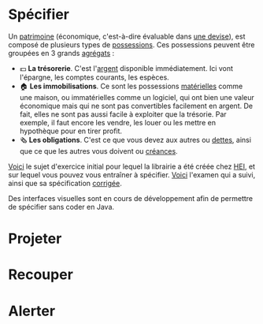 # Spécifier

Un [patrimoine](https://github.com/hei-school/patrimoine/blob/main/src/main/java/school/hei/patrimoine/modele/Patrimoine.java) (économique,
c'est-à-dire évaluable dans [une devise](https://github.com/hei-school/patrimoine/blob/main/src/main/java/school/hei/patrimoine/modele/Devise.java)),
est composé de plusieurs types de [possessions](https://github.com/hei-school/patrimoine/tree/main/src/main/java/school/hei/patrimoine/modele/possession).
Ces possessions peuvent être groupées en 3 grands [agrégats](https://github.com/hei-school/patrimoine/blob/main/src/main/java/school/hei/patrimoine/modele/possession/TypeAgregat.java) :
- 💵 **La trésorerie**. C'est l'[argent](https://github.com/hei-school/patrimoine/blob/main/src/main/java/school/hei/patrimoine/modele/possession/Argent.java) disponible immédiatement.
  Ici vont l'épargne, les comptes courants, les espèces.
- 🏠 **Les immobilisations**. Ce sont les possessions [matérielles](https://github.com/hei-school/patrimoine/blob/main/src/main/java/school/hei/patrimoine/modele/possession/Materiel.java)
  comme une maison, ou immatérielles comme un logiciel, qui ont bien une valeur économique mais qui ne sont pas convertibles facilement en argent.
  De fait, elles ne sont pas aussi facile à exploiter que la trésorie. Par exemple, il faut encore les vendre, les louer ou les mettre en hypothèque pour en tirer profit.
- 🗞️ **Les obligations**. C'est ce que vous devez aux autres ou [dettes](https://github.com/hei-school/patrimoine/blob/main/src/main/java/school/hei/patrimoine/modele/possession/Dette.java),
  ainsi que ce que les autres vous doivent ou [créances](https://github.com/hei-school/patrimoine/blob/main/src/main/java/school/hei/patrimoine/modele/possession/Creance.java).

[Voici](https://owncloud.hei.school/s/VzAvh2EEr34BAJC) le sujet d'exercice initial pour lequel la librairie a été créée chez [HEI](https://hei.school),
et sur lequel vous pouvez vous entraîner à spécifier.
[Voici](https://owncloud.hei.school/s/SiVASYtItCESdRp) l'examen qui a suivi, ainsi que sa spécification [corrigée](https://github.com/hei-school/patrimoine/blob/main/src/main/java/school/hei/patrimoine/cas/zety/PatrimoineZetyAu3Juillet2024.java).

Des interfaces visuelles sont en cours de développement afin de permettre de spécifier sans coder en Java.

# Projeter
# Recouper
# Alerter
